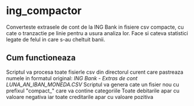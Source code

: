 # ing_compactor

Converteste extrasele de cont de la ING Bank in fisiere csv compacte, cu cate o tranzactie pe linie pentru a usura analiza lor.
Face si cateva statistici legate de felul in care s-au cheltuit banii.

## Cum functioneaza
Scriptul va procesa toate fisierle csv din directorul curent care pastreaza numele in formatul original: *ING Bank - Extras de cont LUNA_AN_IBAN_MONEDA.CSV*
Scriptul va genera cate un fisier nou cu prefixul "compact_" care va contine categoriile 
Toate debitarile apar cu valoare negativa iar toate creditarile apar cu valoare pozitiva

